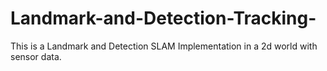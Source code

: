 # Landmark-and-Detection-Tracking-
This is a Landmark and Detection SLAM Implementation in a 2d world with sensor data.
